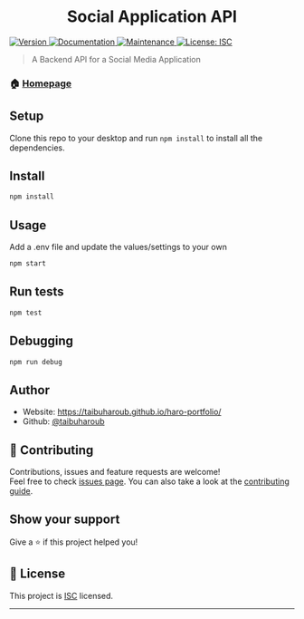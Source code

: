 <h1 align="center">Social Application API</h1>
<p>
  <a href="https://www.npmjs.com/package/social-api" target="_blank">
    <img alt="Version" src="https://img.shields.io/npm/v/social-api.svg">
  </a>
  <a href="https://github.com/taibuharoub/social-api#readme" target="_blank">
    <img alt="Documentation" src="https://img.shields.io/badge/documentation-yes-brightgreen.svg" />
  </a>
  <a href="https://github.com/taibuharoub/social-api/graphs/commit-activity" target="_blank">
    <img alt="Maintenance" src="https://img.shields.io/badge/Maintained%3F-yes-green.svg" />
  </a>
  <a href="https://github.com/taibuharoub/social-api/blob/master/LICENSE" target="_blank">
    <img alt="License: ISC" src="https://img.shields.io/github/license/taibuharoub/social-api" />
  </a>
</p>

> A Backend API for a Social Media Application

### 🏠 [Homepage](https://github.com/taibuharoub/social-api#readme)

## Setup
Clone this repo to your desktop and run `npm install` to install all the dependencies.

## Install

```sh
npm install
```

## Usage

Add a .env file and update the values/settings to your own

```sh
npm start
```

## Run tests

```sh
npm test
```

## Debugging

```sh
npm run debug
```

## Author

* Website: https://taibuharoub.github.io/haro-portfolio/
* Github: [@taibuharoub](https://github.com/taibuharoub)

## 🤝 Contributing

Contributions, issues and feature requests are welcome!<br />Feel free to check [issues page](https://github.com/taibuharoub/social-api/issues). You can also take a look at the [contributing guide](https://github.com/taibuharoub/social-api/blob/master/CONTRIBUTING.md).

## Show your support

Give a ⭐️ if this project helped you!

## 📝 License

This project is [ISC](https://github.com/taibuharoub/social-api/blob/master/LICENSE) licensed.

***
